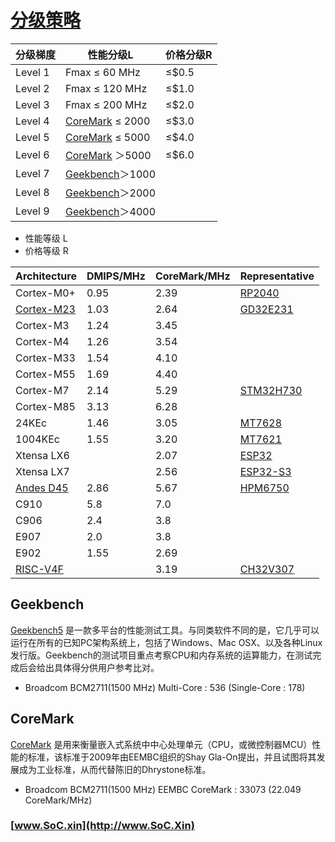 ﻿# [分级策略](https://github.com/SoCXin/Level)


| 分级梯度 | 性能分级L | 价格分级R |
| ------- | -------- |  ------ |
| Level 1 | Fmax ≤ 60 MHz |   ≤$0.5 |
| Level 2 | Fmax ≤ 120 MHz |  ≤$1.0 |
| Level 3 | Fmax ≤ 200 MHz  | ≤$2.0 |
| Level 4 | [CoreMark](#CoreMark) ≤ 2000 | ≤$3.0  |
| Level 5 | [CoreMark](#CoreMark) ≤ 5000 | ≤$4.0  |
| Level 6 | [CoreMark](#CoreMark) ＞5000 | ≤$6.0  |
| Level 7 | [Geekbench](#Geekbench)＞1000 |   |
| Level 8 | [Geekbench](#Geekbench)＞2000 |   |
| Level 9 | [Geekbench](#Geekbench)＞4000 |   |

* 性能等级 L
* 价格等级 R


|  Architecture  | DMIPS/MHz | CoreMark/MHz | Representative  |
| --------- | --------- | ------------ | ------------ |
| Cortex-M0+ |   0.95    |     2.39  | [RP2040](https://github.com/SoCXin/RP2040) |
| [Cortex-M23](https://www.arm.com/products/silicon-ip-cpu/cortex-m/cortex-m23) |  1.03    |  2.64  | [GD32E231](https://github.com/SoCXin/GD32E231) |
| Cortex-M3 |   1.24    |     3.45  |
| Cortex-M4 |   1.26    |     3.54  |
| Cortex-M33 |  1.54    |     4.10  |
| Cortex-M55 |  1.69    |    4.40   |
| Cortex-M7 |   2.14    |     5.29  | [STM32H730](https://github.com/SoCXin/STM32H730) |
| Cortex-M85 |   3.13   |    6.28   |
| 24KEc |   1.46    |     3.05    | [MT7628](https://github.com/SoCXin/MT7628) |
| 1004KEc |   1.55    |     3.20    | [MT7621](https://github.com/SoCXin/MT7621) |
| Xtensa LX6 |       |    2.07   | [ESP32](https://github.com/SoCXin/ESP32) |
| Xtensa LX7 |       |    2.56   | [ESP32-S3](https://github.com/SoCXin/ESP32S3) |
| [Andes D45](http://www.andestech.com/cn/risc-vandes/) |  2.86  |     5.67    | [HPM6750](https://github.com/SoCXin/HPM6750) |
| C910 |   5.8    |     7.0    |
| C906 |   2.4   |   3.8  |
| E907 |   2.0   |  3.8   |
| E902 |   1.55    |     2.69    |
| [RISC-V4F](https://doc.soc.xin/wch/riscv) |      |    3.19   |[CH32V307](https://github.com/SoCXin/CH32V307) |


## Geekbench

[Geekbench5](https://browser.geekbench.com/v5/cpu/search) 是一款多平台的性能测试工具。与同类软件不同的是，它几乎可以运行在所有的已知PC架构系统上，包括了Windows、Mac OSX、以及各种Linux发行版。Geekbench的测试项目重点考察CPU和内存系统的运算能力，在测试完成后会给出具体得分供用户参考比对。

* Broadcom BCM2711(1500 MHz) Multi-Core : 536 (Single-Core : 178)


## CoreMark

[CoreMark](https://www.eembc.org/coremark/index.php) 是用来衡量嵌入式系统中中心处理单元（CPU，或微控制器MCU）性能的标准，该标准于2009年由EEMBC组织的Shay Gla-On提出，并且试图将其发展成为工业标准，从而代替陈旧的Dhrystone标准。

* Broadcom BCM2711(1500 MHz) EEMBC CoreMark : 33073 (22.049 CoreMark/MHz)


### [www.SoC.xin](http://www.SoC.Xin)
